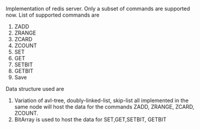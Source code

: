 Implementation of redis server. Only a subset of commands are supported now.
List of supported commands are
1. ZADD
2. ZRANGE
3. ZCARD
4. ZCOUNT
5. SET
6. GET
7. SETBIT
8. GETBIT
9. Save

Data structure used are
1. Variation of avl-tree, doubly-linked-list, skip-list all implemented in the same node will host the data for the commands ZADD, ZRANGE, ZCARD, ZCOUNT.
2. BitArray is used to host the data for SET,GET,SETBIT, GETBIT